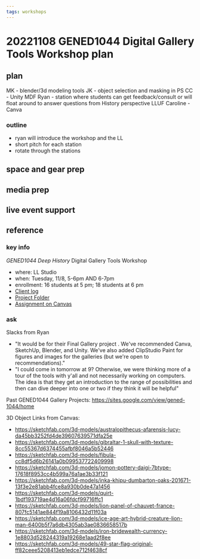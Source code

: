 ```yaml
---
tags: workshops
---
```

# 20221108 GENED1044 Digital Gallery Tools Workshop plan

## plan
MK - blender/3d modeling tools
JK - object selection and masking in PS
CC - Unity 
MDF Ryan - station where students can get feedback/consult or will float around to answer questions from History perspective
LLUF Caroline - Canva

### outline
* ryan will introduce the workshop and the LL
* short pitch for each station
* rotate through the stations

## space and gear prep
## media prep
## live event support
## reference
### key info
*GENED1044 Deep History* Digital Gallery Tools Workshop
* where: LL Studio
* when: Tuesday, 11/8, 5-6pm AND 6-7pm
* enrollment: 16 students at 5 pm; 18 students at 6 pm
* [Client log](https://docs.google.com/document/d/14bZ7yZOdQdAAMnqP_EHSsTduhE-aZHaz1i_fYcmWIco/edit#heading=h.ycvld9kz75l6)
* [Project Folder](
https://drive.google.com/drive/u/0/folders/1_QEidOA1_FWDd-qfrlMcjtZUk698H0LQ)
* [Assignment on Canvas](https://canvas.harvard.edu/courses/107084/pages/final-gallery)

### ask
Slacks from Ryan
* "It would be for their Final Gallery project . We've recommended Canva, SketchUp, Blender, and Unity. We've also added ClipStudio Paint for figures and images for the galleries (but we're open to recommendations)."
* "I could come in tomorrow at 9? Otherwise, we were thinking more of a tour of the tools with y'all and not necessarily working on computers. The idea is that they get an introduction to the range of possibilities and then can dive deeper into one or two if they think it will be helpful"

Past GENED1044 Gallery Projects: https://sites.google.com/view/gened-1044/home

3D Object Links from Canvas: 
* https://sketchfab.com/3d-models/australopithecus-afarensis-lucy-da45bb3252fd4de39607639571dfa25e
* https://sketchfab.com/3d-models/gibraltar-1-skull-with-texture-8cc55367d6374455afbf8046a5b52446
* https://sketchfab.com/3d-models/fibula-cc8df5d6b26141a0b099537722409998
* https://sketchfab.com/3d-models/jomon-pottery-daigi-7btype-17618f8953cc4b599a76a1ae3b33f121
* https://sketchfab.com/3d-models/inka-khipu-dumbarton-oaks-201671-13f3e2e81abb4fce8a930b0de47a1456
* https://sketchfab.com/3d-models/quirt-1bdf193719ae4d16a06fdcf99716ffc1
* https://sketchfab.com/3d-models/lion-panel-of-chauvet-france-807fc5141ae844f19a8106432d11f03a
* https://sketchfab.com/3d-models/ice-age-art-hybrid-creature-lion-man-6400b5f7a6db4305ab3ae0836658517b
* https://sketchfab.com/3d-models/iron-bridewealth-currency-1e8803d528244319a19268e1aad2f8ee
* https://sketchfab.com/3d-models/49-star-flag-original-ff82ceee5208413eb1edce712f4638cf